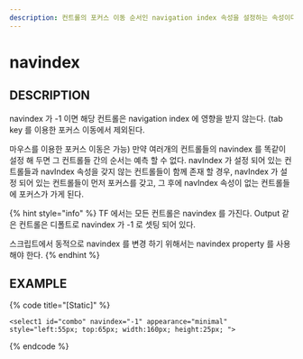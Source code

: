 ```yaml
---
description: 컨트롤의 포커스 이동 순서인 navigation index 속성을 설정하는 속성이다.
---
```


# navindex

## DESCRIPTION

navindex 가 -1 이면 해당 컨트롤은 navigation index 에 영향을 받지 않는다. \(tab key 를 이용한 포커스 이동에서 제외된다.

마우스를 이용한 포커스 이동은 가능\) 만약 여러개의 컨트롤들의 navindex 를 똑같이 설정 해 두면 그 컨트롤들 간의 순서는 예측 할 수 없다. navIndex 가 설정 되어 있는 컨트롤들과 navIndex 속성을 갖지 않는 컨트롤들이 함께 존재 할 경우, navIndex 가 설정 되어 있는 컨트롤들이 먼저 포커스를 갖고, 그 후에 navIndex 속성이 없는 컨트롤들에 포커스가 가게 된다.

{% hint style="info" %}
TF 에서는 모든 컨트롤은 navindex 를 가진다. Output 같은 컨트롤은 디폴트로 navindex 가 -1 로 셋팅 되어 있다.

스크립트에서 동적으로 navindex 를 변경 하기 위해서는 navindex property 를 사용해야 한다.
{% endhint %}

## EXAMPLE

{% code title="\[Static\]" %}
```markup
<select1 id="combo" navindex="-1" appearance="minimal" style="left:55px; top:65px; width:160px; height:25px; ">
```
{% endcode %}

